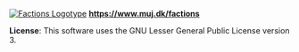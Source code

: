 <a href="https://www.muj.dk/factions">![Factions Logotype](http://muj.dk/FactionsBy.png)</a>
<b>https://www.muj.dk/factions</b>

**License**:
This software uses the GNU Lesser General Public License version 3.
